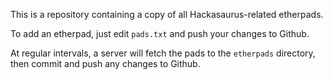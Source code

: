 This is a repository containing a copy of all Hackasaurus-related etherpads.

To add an etherpad, just edit `pads.txt` and push your changes to Github.

At regular intervals, a server will fetch the pads to the `etherpads` 
directory, then commit and push any changes to Github.
